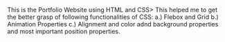 This is the Portfolio Website using HTML and CSS>
This helped me to get the better grasp of following functionalities of CSS:
            a.) Flebox and Grid
            b.) Animation Properties
            c.) Alignment and color adnd background properties and most important position properties.
            
